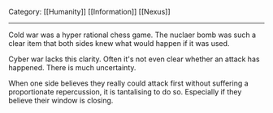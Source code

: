 Category: [[Humanity]] [[Information]] [[Nexus]]
___
Cold war was a hyper rational chess game. The nuclaer bomb was such a clear item that both sides knew what would happen if it was used. 

Cyber war lacks this clarity. Often it's not even clear whether an attack has happened. There is much uncertainty. 

When one side believes they really could attack first without suffering a proportionate repercussion, it is tantalising to do so. Especially if they believe their window is closing. 
